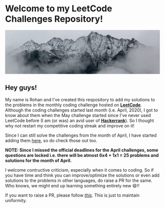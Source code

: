 # Welcome to my LeetCode Challenges Repository!

<img src = "Background Image.jpg">

## Hey guys!

My name is Rohan and I've created this respository to add my solutions to the problems in the monthly coding challenge hosted on [**LeetCode**](https://leetcode.com/explore/). Although the coding challenges started last month (i.e. April, 2020), I got to know about them when the May challenge started since I've never used LeetCode before (I am (or was) an avid user of [**Hackerrank**](https://www.hackerrank.com/DeathStroke96)). So I thought why not restart my competitive coding streak and improve on it!

Since I can still solve the challenges from the month of April, I have started adding them [here](April), so do check those out too.

**NOTE: Since I missed the official deadlines for the April challenges, some questions are locked i.e. there will be atmost 6x4 + 1x1 = 25 problems and solutions for the month of April.** 

I welcome contructive criticism, especially when it comes to coding. So if you have time and think you can improve/optimize the solutions or even add solutions to the problems in other languages, do raise a PR for the same. Who knows, we might end up learning something entirely new :smile:!!

If you want to raise a PR, please follow [*this*](.github/pull_request_template.md). This is just to maintain uniformity.
